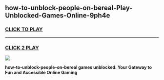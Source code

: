 
## how-to-unblock-people-on-bereal-Play-Unblocked-Games-Online-9ph4e
<h3>
<a href="https://premium76.site?title=how-to-unblock-people-on-bereal&ref=25A">CLICK TO PLAY</a></h3>
<hr>

<h3>
<a href="https://premium76.site?title=how-to-unblock-people-on-bereal&ref=25A">CLICK 2 PLAY</a>
  
</h3>

<a href="https://premium76.site?title=how-to-unblock-people-on-bereal&ref=25A"><img src="https://clearcache.store/games.png"></a>


**how-to-unblock-people-on-bereal games unblocked: Your Gateway to Fun and Accessible Online Gaming**
